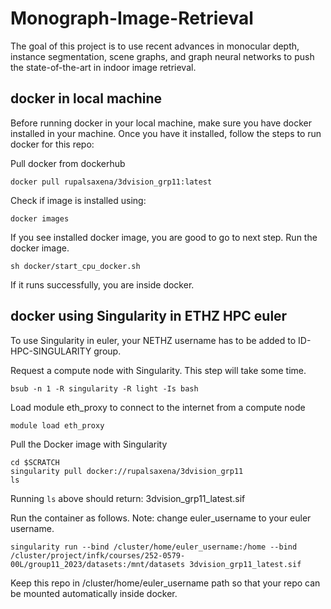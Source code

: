 # Monograph-Image-Retrieval
The goal of this project is to use recent advances in monocular depth, instance segmentation, scene graphs, and graph neural networks to push the state-of-the-art in indoor image retrieval.


## docker in local machine
Before running docker in your local machine, make sure you have docker installed in your machine.
Once you have it installed, follow the steps to run docker for this repo:


Pull docker from dockerhub
```
docker pull rupalsaxena/3dvision_grp11:latest
```
Check if image is installed using:
```
docker images
```
If you see installed docker image, you are good to go to next step. Run the docker image.
```
sh docker/start_cpu_docker.sh
```
If it runs successfully, you are inside docker.


## docker using Singularity in ETHZ HPC euler
To use Singularity in euler, your NETHZ username has to be added to ID-HPC-SINGULARITY group.

Request a compute node with Singularity. This step will take some time. 
```
bsub -n 1 -R singularity -R light -Is bash
```

Load module eth_proxy to connect to the internet from a compute node
```
module load eth_proxy
```
Pull the Docker image with Singularity
```
cd $SCRATCH
singularity pull docker://rupalsaxena/3dvision_grp11
ls
```
Running ```ls``` above should return:
3dvision_grp11_latest.sif

Run the container as follows. Note: change euler_username to your euler username.
```
singularity run --bind /cluster/home/euler_username:/home --bind /cluster/project/infk/courses/252-0579-00L/group11_2023/datasets:/mnt/datasets 3dvision_grp11_latest.sif 
```
Keep this repo in /cluster/home/euler_username path so that your repo can be mounted automatically inside docker. 

